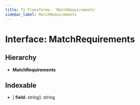 ```yaml
---
title: Ts Transforms: `MatchRequirements`
sidebar_label: MatchRequirements
---
```


# Interface: MatchRequirements

## Hierarchy

* **MatchRequirements**

## Indexable

* \[ **field**: *string*\]: string

